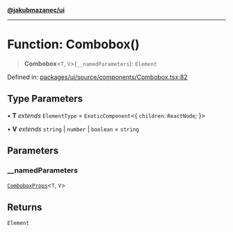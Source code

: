 [**@jakubmazanec/ui**](../README.md)

---

# Function: Combobox()

> **Combobox**\<`T`, `V`\>(`__namedParameters`): `Element`

Defined in:
[packages/ui/source/components/Combobox.tsx:82](https://github.com/jakubmazanec/tools/blob/76a9140b954a789a6120dd2126b179ec0180d7e9/packages/ui/source/components/Combobox.tsx#L82)

## Type Parameters

• **T** _extends_ `ElementType` = `ExoticComponent`\<\{ `children`: `ReactNode`; \}\>

• **V** _extends_ `string` \| `number` \| `boolean` = `string`

## Parameters

### \_\_namedParameters

[`ComboboxProps`](../type-aliases/ComboboxProps.md)\<`T`, `V`\>

## Returns

`Element`
